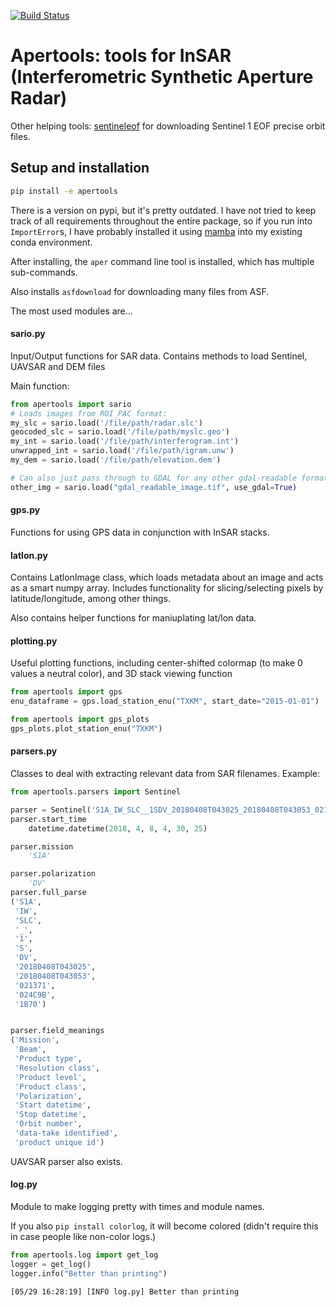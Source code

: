 [![Build Status](https://travis-ci.org/scottstanie/apertools.svg?branch=master)](https://travis-ci.org/scottstanie/apertools)

# Apertools: tools for InSAR (Interferometric Synthetic Aperture Radar)


Other helping tools: [sentineleof](https://github.com/scottstanie/sentineleof) for downloading Sentinel 1 EOF precise orbit files.


## Setup and installation

```bash
pip install -e apertools
```

There is a version on pypi, but it's pretty outdated. 
I have not tried to keep track of all requirements throughout the entire package, so if you run into `ImportError`s, I have probably installed it using [mamba](https://mamba.readthedocs.io/en/latest/user_guide/mamba.html) into my existing conda environment.

After installing, the `aper` command line tool is installed, which has multiple sub-commands.

Also installs `asfdownload` for downloading many files from ASF.

The most used modules are...

#### sario.py

Input/Output functions for SAR data.
Contains methods to load Sentinel, UAVSAR and DEM files

Main function: 

```python
from apertools import sario
# Loads images from ROI_PAC format:
my_slc = sario.load('/file/path/radar.slc')
geocoded_slc = sario.load('/file/path/myslc.geo')
my_int = sario.load('/file/path/interferogram.int')
unwrapped_int = sario.load('/file/path/igram.unw')
my_dem = sario.load('/file/path/elevation.dem')

# Can also just pass through to GDAL for any other gdal-readable format.
other_img = sario.load("gdal_readable_image.tif", use_gdal=True)
```

#### gps.py
Functions for using GPS data in conjunction with InSAR stacks.

#### latlon.py
Contains LatlonImage class, which loads metadata about an image and acts as a smart numpy array.
Includes functionality for slicing/selecting pixels by latitude/longitude, among other things.

Also contains helper functions for maniuplating lat/lon data.

#### plotting.py
Useful plotting functions, including center-shifted colormap (to make 0 values a neutral color), and 3D stack viewing function


```python
from apertools import gps
enu_dataframe = gps.load_station_enu("TXKM", start_date="2015-01-01")

from apertools import gps_plots
gps_plots.plot_station_enu("TXKM")
```

#### parsers.py

Classes to deal with extracting relevant data from SAR filenames.
Example:

```python
from apertools.parsers import Sentinel

parser = Sentinel('S1A_IW_SLC__1SDV_20180408T043025_20180408T043053_021371_024C9B_1B70.zip')
parser.start_time
    datetime.datetime(2018, 4, 8, 4, 30, 25)

parser.mission
    'S1A'

parser.polarization
    'DV'
parser.full_parse
('S1A',
 'IW',
 'SLC',
 '_',
 '1',
 'S',
 'DV',
 '20180408T043025',
 '20180408T043053',
 '021371',
 '024C9B',
 '1B70')


parser.field_meanings
('Mission',
 'Beam',
 'Product type',
 'Resolution class',
 'Product level',
 'Product class',
 'Polarization',
 'Start datetime',
 'Stop datetime',
 'Orbit number',
 'data-take identified',
 'product unique id')

```

UAVSAR parser also exists.


#### log.py

Module to make logging pretty with times and module names.

If you also `pip install colorlog`, it will become colored (didn't require this in case people like non-color logs.)

```python
from apertools.log import get_log
logger = get_log()
logger.info("Better than printing")
```

```
[05/29 16:28:19] [INFO log.py] Better than printing
```
